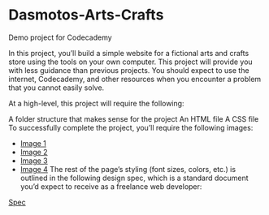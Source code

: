 # Dasmotos-Arts-Crafts
Demo project for Codecademy

In this project, you’ll build a simple website for a fictional arts and crafts store using the tools on your own computer. This project will provide you with less guidance than previous projects. You should expect to use the internet, Codecademy, and other resources when you encounter a problem that you cannot easily solve.

At a high-level, this project will require the following:

A folder structure that makes sense for the project
An HTML file
A CSS file
To successfully complete the project, you’ll require the following images:

- <a href='https://content.codecademy.com/courses/freelance-1/unit-2/pattern.jpeg'>Image 1</a>
- <a href='https://content.codecademy.com/courses/freelance-1/unit-2/hacksaw.jpeg'>Image 2</a>
- <a href='https://content.codecademy.com/courses/freelance-1/unit-2/frames.jpeg'>Image 3</a>
- <a href='https://content.codecademy.com/courses/freelance-1/unit-2/finnish.jpeg'>Image 4</a>
The rest of the page’s styling (font sizes, colors, etc.) is outlined in the following design spec, which is a standard document you’d expect to receive as a freelance web developer:

<a href='https://content.codecademy.com/courses/freelance-1/unit-2/dasmotos-arts_redline.jpg'>Spec</a>
